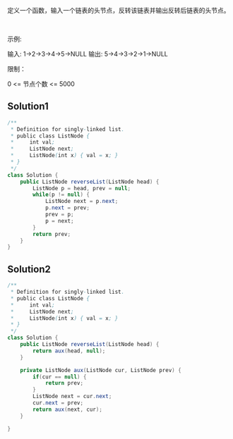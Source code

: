 定义一个函数，输入一个链表的头节点，反转该链表并输出反转后链表的头节点。

 

示例:

输入: 1->2->3->4->5->NULL
输出: 5->4->3->2->1->NULL
 

限制：

0 <= 节点个数 <= 5000

## Solution1
```java
/**
 * Definition for singly-linked list.
 * public class ListNode {
 *     int val;
 *     ListNode next;
 *     ListNode(int x) { val = x; }
 * }
 */
class Solution {
    public ListNode reverseList(ListNode head) {
        ListNode p = head, prev = null;
        while(p != null) {
            ListNode next = p.next;
            p.next = prev;
            prev = p;
            p = next;
        }
        return prev;
    }
}
```

## Solution2
```java
/**
 * Definition for singly-linked list.
 * public class ListNode {
 *     int val;
 *     ListNode next;
 *     ListNode(int x) { val = x; }
 * }
 */
class Solution {
    public ListNode reverseList(ListNode head) {
        return aux(head, null);
    }

    private ListNode aux(ListNode cur, ListNode prev) {
        if(cur == null) {
            return prev;
        }
        ListNode next = cur.next;
        cur.next = prev;
        return aux(next, cur);
    }

}
```
